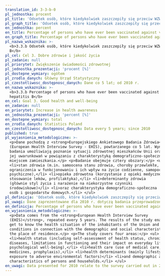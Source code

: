 ```yaml
---
translation_id: 3-3-b-0
pl_jednostka: procent
pl_title: 'Odsetek osób, które kiedykolwiek zaszczepiły się przeciw WZW typu B'
pl_graph_title: 'Odsetek osób, które kiedykolwiek zaszczepiły się przeciw WZW typu B'
en_jednostka: percent
en_title: Percentage of persons who have ever been vaccinated against virus hepatitis B
en_graph_title: Percentage of persons who have ever been vaccinated against virus hepatitis B
pl_nazwa_wskaznika: >-
  <b>3.3.b Odsetek osób, które kiedykolwiek zaszczepiły się przeciw WZW typu
  B</b>
pl_cel: Cel 3. Dobre zdrowie i jakość życia
pl_zadanie: null
pl_priorytet: Zwiększenie świadomości zdrowotnej
pl_jednostka_prezentacji: 'procent [%]'
pl_dostepne_wymiary: ogółem
pl_zrodlo_danych: Główny Urząd Statystyczny
pl_czestotliwosc_dostępnosc_danych: Dane co 5 lat; od 2010 r.
en_nazwa_wskaznika: >-
  <b>3.3.b Percentage of persons who have ever been vaccinated against virus
  hepatitis B</b>
en_cel: Goal 3. Good health and well-being
en_zadanie: null
en_priorytet: Increase in health awareness
en_jednostka_prezentacji: 'percent [%]'
en_dostepne_wymiary: total
en_zrodlo_danych: Statistics Poland
en_czestotliwosc_dostępnosc_danych: Data every 5 years; since 2010
published: true
pl_wyjasnienia_metodologiczne: >-
  <p>Dane pochodzą z <strong>Europejskiego Ankietowego Badania Zdrowia</strong>
  (European Health Interview Survey - EHIS), powtarzanego co 5 lat. Wyniki
  badania umożliwiają poznanie sytuacji zdrowotnej mieszkańców Unii oraz
  jej uwarunkowań w powiązaniu z charakterystyką demograficzno-społeczną oraz
  miejscem zamieszkania.</p> <p>Badanie obejmuje cztery obszary:</p> <ul>
  <li>stan zdrowia (m.in. samoocena stanu zdrowia, choroby przewlekłe,
  ograniczenia w funkcjonowaniu i ich wpływ na życie codzienne, samopoczucie
  psychiczne),</li> <li>opieka zdrowotna (korzystanie z opieki medycznej,
  stosowanie leków, profilaktyka),</li> <li>determinanty zdrowia
  (głównie styl życia i narażenie na niekorzystne czynniki
  środowiskowe)</li> <li>oraz charakterystyka demograficzno-społeczna
  osób i gospodarstw domowych.</li> </ul>
pl_definicja: 'Odsetek osób, które kiedykolwiek zaszczepiły się przeciw WZW typu B.'
pl_uwagi: Dane zaprezentowane dla 2010 r. dotyczą badania przeprowadzonego w 2009 r.
en_definicja: Percentage of persons who have ever been vaccinated against virus hepatitis B.
en_wyjasnienia_metodologiczne: >-
  <p>Data comes from the <strong>European Health Interview Survey
  (EHIS)</strong>, repeated every 5 years. The results of the study enable to
  get to know the health situation of the inhabitants of the Union and its
  conditions in connection with the demographic and social characteristics and
  the place of residence.</p> <p>The study covers four areas:</p> <ul>
  <li>health status (including self-assessment of health status, chronic
  diseases, limitations in functioning and their impact on everyday life,
  psychological well-being),</li> <li>health care (use of medical care, use of
  medicines, prophylaxis),</li> <li>health determinants (mainly lifestyle and
  exposure to adverse environmental factors)</li> <li>and demographic and social
  characteristics of persons and households.</li> </ul>
en_uwagi: Data presented for 2010 relate to the survey carried out in 2009.
---
```

